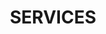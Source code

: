 ---
title : "SERVICES"
service_list:
# service item loop
- name : "Web Development"
  image : "images/icons/web-development.png"
  
# service item loop
- name : "Web Graphics Editing"
  image : "images/icons/graphic-design.png"
  
# service item loop
- name : "Cloud System Design"
  image : "images/icons/dbms.png"
  
# service item loop
- name : "Overflow"
  image : "images/icons/software-development.png"
  
# service item loop
- name : "Data Visualization"
  image : "images/icons/marketing.png"
  
# service item loop
- name : "Automating and Digitizing"
  image : "images/icons/project.png"

# service item loop
- name : "X-Mobile Development"
  image : "images/icons/mobile-app.png"


# custom style
custom_class: "" 
custom_attributes: "" 
custom_css: ""
---